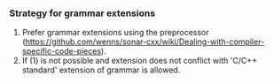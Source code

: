 ###  Strategy for grammar extensions

1. Prefer grammar extensions using the preprocessor (https://github.com/wenns/sonar-cxx/wiki/Dealing-with-compiler-specific-code-pieces).
2. If (1) is not possible and extension does not conflict with 'C/C++ standard' extension of grammar is allowed.